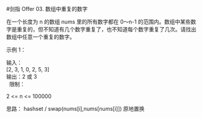 #剑指 Offer 03. 数组中重复的数字

在一个长度为 n 的数组 nums 里的所有数字都在 0～n-1 的范围内。数组中某些数字是重复的，但不知道有几个数字重复了，也不知道每个数字重复了几次。请找出数组中任意一个重复的数字。

示例 1：</br>

输入：</br>
[2, 3, 1, 0, 2, 5, 3]</br>
输出：2 或 3 </br>
 
限制：</br>

2 <= n <= 100000</br>

思路： hashset / swap(nums[i],nums[nums[i]]) 原地置换

#

